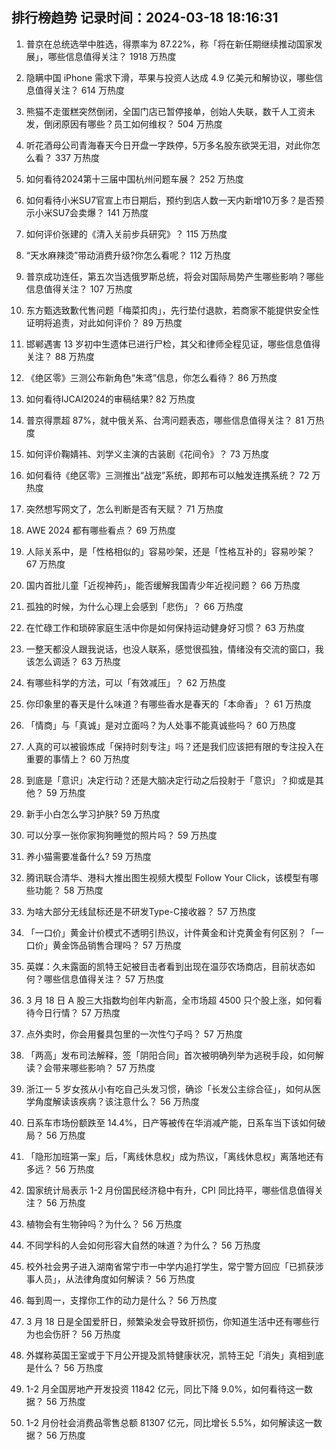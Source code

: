 
## 排行榜趋势 记录时间：2024-03-18 18:16:31
  
  1. 普京在总统选举中胜选，得票率为 87.22%，称「将在新任期继续推动国家发展」，哪些信息值得关注？ 1918 万热度
    
  2. 隐瞒中国 iPhone 需求下滑，苹果与投资人达成 4.9 亿美元和解协议，哪些信息值得关注？ 614 万热度
    
  3. 熊猫不走蛋糕突然倒闭，全国门店已暂停接单，创始人失联，数千人工资未发，倒闭原因有哪些？员工如何维权？ 504 万热度
    
  4. 听花酒母公司青海春天今日开盘一字跌停，5万多名股东欲哭无泪，对此你怎么看？ 337 万热度
    
  5. 如何看待2024第十三届中国杭州问题车展？ 252 万热度
    
  6. 如何看待小米SU7官宣上市日期后，预约到店人数一天内新增10万多？是否预示小米SU7会卖爆？ 141 万热度
    
  7. 如何评价张建的《清入关前步兵研究》？ 115 万热度
    
  8. “天水麻辣烫”带动消费升级?你怎么看呢？ 112 万热度
    
  9. 普京成功连任，第五次当选俄罗斯总统，将会对国际局势产生哪些影响？哪些信息值得关注？ 107 万热度
    
  10. 东方甄选致歉代售问题「梅菜扣肉」，先行垫付退款，若商家不能提供安全性证明将追责，对此如何评价？ 89 万热度
    
  11. 邯郸遇害 13 岁初中生遗体已进行尸检，其父和律师全程见证，哪些信息值得关注？ 88 万热度
    
  12. 《绝区零》三测公布新角色“朱鸢”信息，你怎么看待？ 86 万热度
    
  13. 如何看待IJCAI2024的审稿结果? 82 万热度
    
  14. 普京得票超 87%，就中俄关系、台湾问题表态，哪些信息值得关注？ 81 万热度
    
  15. 如何评价鞠婧祎、刘学义主演的古装剧《花间令》？ 73 万热度
    
  16. 如何看待《绝区零》三测推出“战宠”系统，即邦布可以触发连携系统？ 72 万热度
    
  17. 突然想写网文了，怎么判断是否有天赋？ 71 万热度
    
  18. AWE 2024 都有哪些看点？ 69 万热度
    
  19. 人际关系中，是「性格相似的」容易吵架，还是「性格互补的」容易吵架？ 67 万热度
    
  20. 国内首批儿童「近视神药」，能否缓解我国青少年近视问题？ 66 万热度
    
  21. 孤独的时候，为什么心理上会感到「悲伤」？ 66 万热度
    
  22. 在忙碌工作和琐碎家庭生活中你是如何保持运动健身好习惯？ 63 万热度
    
  23. 一整天都没人跟我说话，也没人联系，感觉很孤独，情绪没有交流的窗口，我该怎么调适？ 63 万热度
    
  24. 有哪些科学的方法，可以「有效减压」？ 62 万热度
    
  25. 你印象里的春天是什么味道？有哪些香水是春天的「本命香」？ 61 万热度
    
  26. 「情商」与「真诚」是对立面吗？为人处事不能真诚些吗？ 60 万热度
    
  27. 人真的可以被锻炼成「保持时刻专注」吗？还是我们应该把有限的专注投入在重要的事情上？ 60 万热度
    
  28. 到底是「意识」决定行动？还是大脑决定行动之后投射于「意识」？抑或是其他？ 59 万热度
    
  29. 新手小白怎么学习护肤? 59 万热度
    
  30. 可以分享一张你家狗狗睡觉的照片吗？ 59 万热度
    
  31. 养小猫需要准备什么? 59 万热度
    
  32. 腾讯联合清华、港科大推出图生视频大模型 Follow Your Click，该模型有哪些功能？ 58 万热度
    
  33. 为啥大部分无线鼠标还是不研发Type-C接收器？ 57 万热度
    
  34. 「一口价」黄金计价模式不透明引热议，计件黄金和计克黄金有何区别？「一口价」黄金饰品销售合理吗？ 57 万热度
    
  35. 英媒：久未露面的凯特王妃被目击者看到出现在温莎农场商店，目前状态如何？哪些信息值得关注？ 57 万热度
    
  36. 3 月 18 日 A 股三大指数均创年内新高，全市场超 4500 只个股上涨，如何看待今日行情？ 57 万热度
    
  37. 点外卖时，你会用餐具包里的一次性勺子吗？ 57 万热度
    
  38. 「两高」发布司法解释，签「阴阳合同」首次被明确列举为逃税手段，如何解读？会带来哪些影响？ 57 万热度
    
  39. 浙江一 5 岁女孩从小有吃自己头发习惯，确诊「长发公主综合征」，如何从医学角度解读该疾病？该注意什么？ 56 万热度
    
  40. 日系车市场份额跌至 14.4%，日产等被传在华消减产能，日系车当下该如何破局？ 56 万热度
    
  41. 「隐形加班第一案」后，「离线休息权」成为热议，「离线休息权」离落地还有多远？ 56 万热度
    
  42. 国家统计局表示 1-2 月份国民经济稳中有升，CPI 同比持平，哪些信息值得关注？ 56 万热度
    
  43. 植物会有生物钟吗？为什么？ 56 万热度
    
  44. 不同学科的人会如何形容大自然的味道？为什么？ 56 万热度
    
  45. 校外社会男子进入湖南省常宁市一中学内追打学生，常宁警方回应「已抓获涉事人员」，从法律角度如何解读？ 56 万热度
    
  46. 每到周一，支撑你工作的动力是什么？ 56 万热度
    
  47. 3 月 18 日是全国爱肝日，频繁染发会导致肝损伤，你知道生活中还有哪些行为也会伤肝？ 56 万热度
    
  48. 外媒称英国王室或于下月公开提及凯特健康状况，凯特王妃「消失」真相到底是什么？ 56 万热度
    
  49. 1-2 月全国房地产开发投资 11842 亿元，同比下降 9.0%，如何看待这一数据？ 56 万热度
    
  50. 1-2 月份社会消费品零售总额 81307 亿元，同比增长 5.5%，如何解读这一数据？ 56 万热度
    